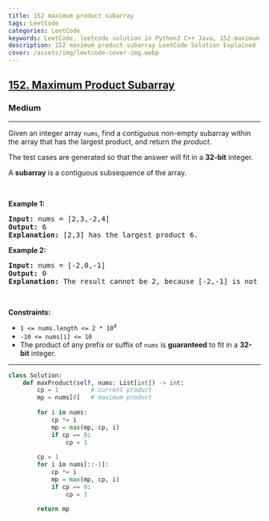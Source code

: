 ```yaml
---
title: 152 maximum product subarray
tags: LeetCode
categories: LeetCode
keywords: LeetCode, leetcode solution in Python3 C++ Java, 152-maximum-product-subarray solution
description: 152 maximum product subarray LeetCode Solution Explained
cover: /assets/img/leetcode-cover-img.webp
---
```





<h2><a href="https://leetcode.com/problems/maximum-product-subarray/">152. Maximum Product Subarray</a></h2><h3>Medium</h3><hr><div><p>Given an integer array <code>nums</code>, find a contiguous non-empty subarray within the array that has the largest product, and return <em>the product</em>.</p>

<p>The test cases are generated so that the answer will fit in a <strong>32-bit</strong> integer.</p>

<p>A <strong>subarray</strong> is a contiguous subsequence of the array.</p>

<p>&nbsp;</p>
<p><strong>Example 1:</strong></p>

<pre><strong>Input:</strong> nums = [2,3,-2,4]
<strong>Output:</strong> 6
<strong>Explanation:</strong> [2,3] has the largest product 6.
</pre>

<p><strong>Example 2:</strong></p>

<pre><strong>Input:</strong> nums = [-2,0,-1]
<strong>Output:</strong> 0
<strong>Explanation:</strong> The result cannot be 2, because [-2,-1] is not a subarray.
</pre>

<p>&nbsp;</p>
<p><strong>Constraints:</strong></p>

<ul>
	<li><code>1 &lt;= nums.length &lt;= 2 * 10<sup>4</sup></code></li>
	<li><code>-10 &lt;= nums[i] &lt;= 10</code></li>
	<li>The product of any prefix or suffix of <code>nums</code> is <strong>guaranteed</strong> to fit in a <strong>32-bit</strong> integer.</li>
</ul>
</div>

---




```python
class Solution:
    def maxProduct(self, nums: List[int]) -> int:
        cp = 1         # current product
        mp = nums[0]   # maximum product
        
        for i in nums:
            cp *= i
            mp = max(mp, cp, i)
            if cp == 0: 
                cp = 1
        
        cp = 1
        for i in nums[::-1]:
            cp *= i
            mp = max(mp, cp, i)
            if cp == 0: 
                cp = 1
        
        return mp
```
